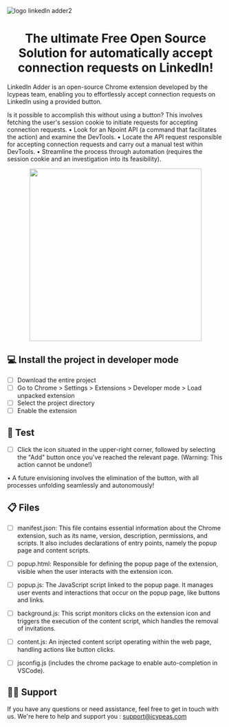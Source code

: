 ![logo linkedln adder2](https://github.com/icypeas-tech/linkedin-adder/assets/128605482/bfba5fa7-8496-467a-987e-b8373a3f8049)



<h1 align="center">
  The ultimate Free Open Source Solution for automatically accept connection requests on LinkedIn!
</h1>


LinkedIn Adder is an open-source Chrome extension developed by the Icypeas team, enabling you to effortlessly accept connection requests on LinkedIn using a provided button.

Is it possible to accomplish this without using a button? This involves fetching the user's session cookie to initiate requests for accepting connection requests.
• Look for an Npoint API (a command that facilitates the action) and examine the DevTools.
• Locate the API request responsible for accepting connection requests and carry out a manual test within DevTools.
• Streamline the process through automation (requires the session cookie and an investigation into its feasibility).

<p align="center">
  <img width="400"  src="https://github.com/icypeas-tech/linkedin-adder/assets/128605482/7112d781-c181-4be1-bc56-e9783b6d4d07">
</p>


## 💻 Install the project in developer mode

- [ ] Download the entire project
- [ ] Go to Chrome > Settings > Extensions > Developer mode > Load unpacked extension
- [ ] Select the project directory
- [ ] Enable the extension

## 🚦 Test

- [ ] Click the icon situated in the upper-right corner, followed by selecting the "Add" button once you've reached the relevant page.
(Warning: This action cannot be undone!)

• A future envisioning involves the elimination of the button, with all processes unfolding seamlessly and autonomously!

## 📋 Files

- [ ] manifest.json: This file contains essential information about the Chrome extension, such as its name, version, description, permissions, and scripts. It also includes declarations of entry points, namely the popup page and content scripts.
- [ ] popup.html: Responsible for defining the popup page of the extension, visible when the user interacts with the extension icon.
- [ ] popup.js: The JavaScript script linked to the popup page. It manages user events and interactions that occur on the popup page, like buttons and links.
- [ ] background.js: This script monitors clicks on the extension icon and triggers the execution of the content script, which handles the removal of invitations.
- [ ] content.js: An injected content script operating within the web page, handling actions like button clicks.
- [ ] jsconfig.js (includes the chrome package to enable auto-completion in VSCode).


##  👨‍💻 Support

If you have any questions or need assistance, feel free to get in touch with us. We're here to help and support you : support@icypeas.com



